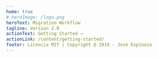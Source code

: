 ```yaml
---
home: true
# heroImage: /logo.png
heroText: Migration Workflow
tagline: Version 2.0
actionText: Getting Started →
actionLink: /content/getting-started/
footer: Licencia MIT | Copyright @ 2019 - José Espinoza
---
```


